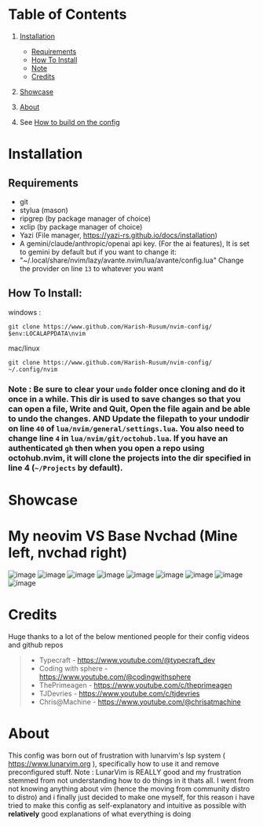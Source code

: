 # Table of Contents
1. [Installation](#installation)
   - [Requirements](#requirements)
   - [How To Install](#how-to-install)
   - [Note](#note)
   - [Credits](#credits)

2. [Showcase](#showcase)

3. [About](#about)

4. See [How to build on the config](lua/nvim/chtshts/general.md)

# Installation

## Requirements
-  git
- stylua (mason)
- ripgrep (by package manager of choice)
- xclip (by package manager of choice)
- Yazi (File manager, https://yazi-rs.github.io/docs/installation)
- A gemini/claude/anthropic/openai api key. (For the ai features), It is set to gemini by default but if you want to change it:
- "~/.local/share/nvim/lazy/avante.nvim/lua/avante/config.lua" Change the provider on line `13` to whatever you want

## How To Install:
windows : 
```
git clone https://www.github.com/Harish-Rusum/nvim-config/ $env:LOCALAPPDATA\nvim 
```

mac/linux
```
git clone https://www.github.com/Harish-Rusum/nvim-config/ ~/.config/nvim
```
### Note : Be sure to clear your `undo` folder once cloning and do it once in a while. This dir is used to save changes so that you can open a file, Write and Quit, Open the file again and be able to undo the changes. AND Update the filepath to your undodir on line `40` of `lua/nvim/general/settings.lua`. You also need to change line `4` in `lua/nvim/git/octohub.lua`. If you have an authenticated `gh` then when you open a repo using octohub.nvim, it will clone the projects into the dir specified in line 4 (`~/Projects` by default).

# Showcase

# My neovim VS Base Nvchad (Mine left, nvchad right)
![image](https://github.com/user-attachments/assets/f995078b-b0b3-4b2c-9a1e-7e111bd147da)
![image](https://github.com/user-attachments/assets/abdcf268-b429-4cd0-b317-197950e8ac7d)
![image](https://github.com/user-attachments/assets/33f6a108-bec1-46b7-abe1-d72dfe466431)
![image](https://github.com/user-attachments/assets/2db789b1-f944-4aff-b9cc-9a9e06654252)
![image](https://github.com/user-attachments/assets/34239bc9-8469-4e9f-b5b6-9fa3b9651c71)
![image](https://github.com/user-attachments/assets/353b151e-2a3c-490d-ba8a-23b81b0005b6)
![image](https://github.com/user-attachments/assets/f955af4d-ca07-40d0-ae7c-3c1ae9d8309a)
![image](https://github.com/user-attachments/assets/68012e24-f7cd-49c5-9e6d-35963e1feb6c)
![image](https://github.com/user-attachments/assets/5b12c2dc-130c-49e2-8b5d-77ac09be22c8)

# Credits

Huge thanks to a lot of the below mentioned people for their config videos and github repos
> - Typecraft - https://www.youtube.com/@typecraft_dev
> - Coding with sphere - https://www.youtube.com/@codingwithsphere
> - ThePrimeagen - https://www.youtube.com/c/theprimeagen
> - TJDevries - https://www.youtube.com/c/tjdevries
> - Chris@Machine - https://www.youtube.com/@chrisatmachine 

# About

This config was born out of frustration with lunarvim's lsp system ( https://www.lunarvim.org ), specifically how to use it and remove preconfigured stuff.
Note : LunarVim is REALLY good and my frustration stemmed from not understanding how to do things in it thats all.
I went from not knowing anything about vim (hence the moving from community distro to distro) and i finally just decided to make one myself, for this reason i have tried to make this config as self-explanatory and intuitive as possible with **relatively** good explanations of what everything is doing 
